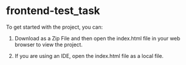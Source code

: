 # frontend-test_task

To get started with the project, you can:

1. Download as a Zip File and then open the index.html file in your web browser to view the project.
   
2. If you are using an IDE, open the index.html file as a local file.
